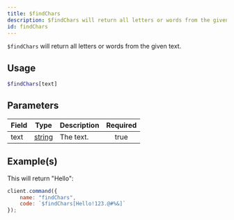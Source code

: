 ```yaml
---
title: $findChars
description: $findChars will return all letters or words from the given text.
id: findChars
---
```


`$findChars` will return all letters or words from the given text.

## Usage

```php
$findChars[text]
```

## Parameters

| Field | Type                                                                                              | Description | Required |
| ----- | ------------------------------------------------------------------------------------------------- | ----------- | :------: |
| text  | [string](https://developer.mozilla.org/en-US/docs/Web/JavaScript/Reference/Global_Objects/String) | The text.   |   true   |

## Example(s)

This will return "Hello":

```js
client.command({
    name: "findChars",
    code: `$findChars[Hello!123.@#%&]`
});
```
